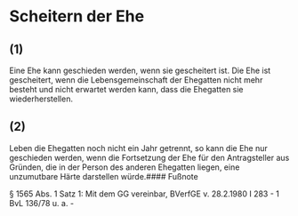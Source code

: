 # Scheitern der Ehe



## (1)

 Eine Ehe kann geschieden werden, wenn sie gescheitert ist. Die Ehe ist gescheitert, wenn die Lebensgemeinschaft der Ehegatten nicht mehr besteht und nicht erwartet werden kann, dass die Ehegatten sie wiederherstellen.

## (2)

 Leben die Ehegatten noch nicht ein Jahr getrennt, so kann die Ehe nur geschieden werden, wenn die Fortsetzung der Ehe für den Antragsteller aus Gründen, die in der Person des anderen Ehegatten liegen, eine unzumutbare Härte darstellen würde.#### Fußnote

§ 1565 Abs. 1 Satz 1: Mit dem GG vereinbar, BVerfGE v. 28.2.1980 I 283 - 1 BvL 136/78 u. a. - 

